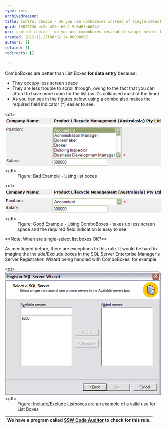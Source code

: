 ```yaml
---
type: rule
archivedreason: 
title: Control Choice - Do you use ComboBoxes instead of single-select List Boxes?
guid: 1562073d-ec2c-42fe-b9c1-9b6d6feb6842
uri: control-choice---do-you-use-comboboxes-instead-of-single-select-list-boxes
created: 2012-11-27T08:52:24.0000000Z
authors: []
related: []
redirects: []

---
```


ComboBoxes are better than List Boxes  **for data entry** because:

* They occupy less screen space
* They are less trouble to scroll through, owing to the fact that you can afford to have more room for the list (as it's collapsed most of the time)
* As you can see in the figures below, using a combo also makes the required field indicator (\*) easier to see.


<!--endintro-->
<dl class="badImage">&lt;dt&gt;<img alt="Web Page with ListBoxes" src="../../assets/ListBoxesAreEvil_SingleSelectBad.gif">&lt;/dt&gt;
<dd>Figure: Bad Example - Using list boxes</dd></dl><dl class="goodImage">&lt;dt&gt;<img alt="Web Page with ComboBox" src="../../assets/ListBoxesAreEvil_SingleSelectGood.gif">&lt;/dt&gt;
<dd>Figure: Good Example - Using ComboBoxes - takes up less screen space and the required field indication is easy to see</dd></dl>
 **Note: When are single-select list boxes OK?** 

As mentioned before, there are exceptions to this rule. It would be hard to imagine the Include/Exclude boxes in the SQL Server Enterprise Manager's Server Registration Wizard being handled with ComboBoxes, for example.
<dl class="image">&lt;dt&gt;<img alt="Register SQL Server Wizard" src="../../assets/ListBoxesAreEvil_ExceptForThisOne.gif">&lt;/dt&gt;
<dd>Figure: Include/Exclude Listboxes are an example of a valid use for List Boxes</dd></dl>

| We have a program called [SSW Code Auditor](http://www.ssw.com.au/ssw/CodeAuditor/) to check for this rule. |
| --- |
